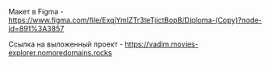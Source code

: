 Макет в Figma - https://www.figma.com/file/ExqjYmlZTr3teTjictBopB/Diploma-(Copy)?node-id=891%3A3857



Ссылка на выложенный проект - https://vadim.movies-explorer.nomoredomains.rocks

